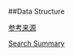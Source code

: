 ##Data Structure

[参考来源](http://algorithm.yuanbin.me/zh-cn/basics_data_structure/index.html)

[Search Summary](../image/SearchSummary.png)
